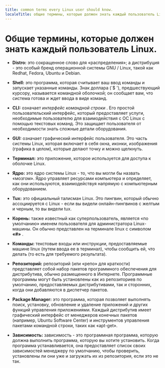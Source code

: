 ```yaml
---
title: common terms every Linux user should know.
localeTitle: общие термины, которые должен знать каждый пользователь Linux.
---
```

# Общие термины, которые должен знать каждый пользователь Linux.

*   **Distro:** это сокращенное слово для «распределения»; а дистрибуция - это особый бренд операционной системы GNU / Linux, такой как Redhat, Fedora, Ubuntu и Debian.
    
*   **Shell:** это программа, которая считывает ваш ввод команды и запускает указанные команды. Знак доллара (\`$ '), предшествующий курсору, называется командной оболочкой; он сообщает вам, что система готова и ждет ввода в виде команд.
    
*   **CLI:** означает _интерфейс командной строки_ . Его простой пользовательский интерфейс, который предоставляет услуги, необходимые пользователю для взаимодействия с ОС Linux с помощью текстовых команд. Это защищает пользователя от необходимости знать сложные детали оборудования.
    
*   **GUI:** означает графический интерфейс пользователя. Это часть системы Linux, которая включает в себя окна, иконки, изображения (графика в целом), которые делают точку и можно щелкнуть.
    
*   **Терминал:** это приложение, которое используется для доступа к оболочке Linux.
    
*   **Ядро:** это ядро ​​системы Linux - то, что вы могли бы назвать «мозгом». Ядро управляет ресурсами компьютера и определяет, как они используются, взаимодействуя напрямую с компьютерным оборудованием.
    
*   **Tux:** это официальный талисман Linux. Это пингвин, который обычно ассоциируется с Linux - если вы видели онлайн-пингвинов с желтым и черным, то вы видели tux.
    
*   **Корень:** также известный как суперпользователь, является «по умолчанию» именем пользователя для администратора Linux-машины. Он обычно представлен на терминале linux с символом **«#»** .
    
*   **Команды:** текстовые входы или инструкции, предоставляемые машине linux (путем ввода ее в терминал), чтобы сообщить ей, что делать (то есть для требуемого результата).
    
*   **Репозиторий:** репозиторий (или «репо» для краткости) представляет собой набор пакетов программного обеспечения для дистрибутива, обычно размещенного в Интернете. Программные программы могут быть установлены как из репозиториев по умолчанию, предоставляемых дистрибутивами, так и сторонних, когда они добавляются в диспетчер пакетов.
    
*   **Package Manager:** это программа, которая позволяет выполнять поиск, установку, обновление и удаление приложений и других функций управления приложениями. Каждый дистрибутив имеет графический интерфейс от менеджеров конечных пакетов (например, Ubuntu Software Center) и инструментов управления пакетами командной строки, таких как «apt-get».
    
*   **Зависимость:** зависимость - это программная программа, которую должна выполнить программа, которую вы хотите установить. Когда программа устанавливается, она предоставляет список своих зависимостей менеджеру по умолчанию, чтобы проверить, установлены ли они уже и загружать их из репозитория, если это не так.